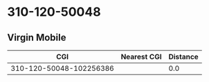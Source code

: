# 310-120-50048
## Virgin Mobile


| CGI | Nearest CGI | Distance |
|-----|-------------|----------|
| 310-120-50048-102256386 |  | 0.0 |
